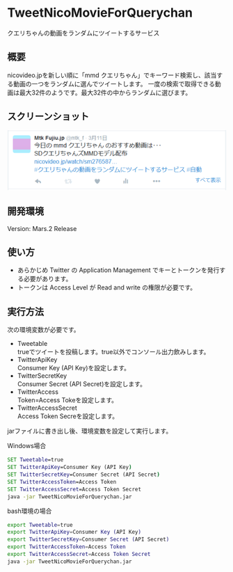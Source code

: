 # TweetNicoMovieForQuerychan
クエリちゃんの動画をランダムにツイートするサービス

## 概要
nicovideo.jpを新しい順に「mmd クエリちゃん」でキーワード検索し、該当する動画の一つをランダムに選んでツイートします。
一度の検索で取得できる動画は最大32件のようです。最大32件の中からランダムに選びます。

## スクリーンショット
![スクリーンショット](https://github.com/mtk-f/TweetNicoMovieForQuerychan/blob/master/TweetNicoMovieForQuerychan.png)

## 開発環境
Version: Mars.2 Release

## 使い方
* あらかじめ Twitter の Application Management でキーとトークンを発行する必要があります。
* トークンは Access Level が  Read and write の権限が必要です。

## 実行方法
次の環境変数が必要です。
* Tweetable  
 trueでツイートを投稿します。true以外でコンソール出力飲みします。
* TwitterApiKey  
Consumer Key (API Key)を設定します。
* TwitterSecretKey  
Consumer Secret (API Secret)を設定します。
* TwitterAccess  
Token=Access Tokeを設定します。
* TwitterAccessSecret  
Access Token Secreを設定します。


jarファイルに書き出し後、環境変数を設定して実行します。  

Windows場合
````bat
SET Tweetable=true
SET TwitterApiKey=Consumer Key (API Key)
SET TwitterSecretKey=Consumer Secret (API Secret)
SET TwitterAccessToken=Access Token
SET TwitterAccessSecret=Access Token Secret
java -jar TweetNicoMovieForQuerychan.jar
````

bash環境の場合
````bash
export Tweetable=true
export TwitterApiKey=Consumer Key (API Key)
export TwitterSecretKey=Consumer Secret (API Secret)
export TwitterAccessToken=Access Token
export TwitterAccessSecret=Access Token Secret
java -jar TweetNicoMovieForQuerychan.jar
````
